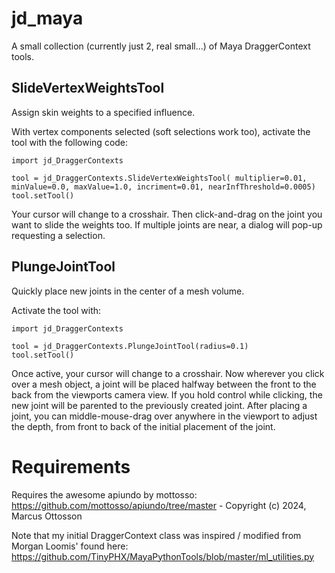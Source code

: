 # jd_maya
A small collection (currently just 2, real small...) of Maya DraggerContext tools.

## SlideVertexWeightsTool
Assign skin weights to a specified influence.

With vertex components selected (soft selections work too), activate the tool with the following code:
```
import jd_DraggerContexts

tool = jd_DraggerContexts.SlideVertexWeightsTool( multiplier=0.01, minValue=0.0, maxValue=1.0, incriment=0.01, nearInfThreshold=0.0005)
tool.setTool()
```
Your cursor will change to a crosshair. Then click-and-drag on the joint you want to slide the weights too. If multiple joints are near, a dialog will pop-up requesting a selection.

## PlungeJointTool
Quickly place new joints in the center of a mesh volume.

Activate the tool with:
```
import jd_DraggerContexts

tool = jd_DraggerContexts.PlungeJointTool(radius=0.1)
tool.setTool()
```
Once active, your cursor will change to a crosshair. Now wherever you click over a mesh object, a joint will be placed halfway between the front to the back from the viewports camera view. If you hold control while clicking, the new joint will be parented to the previously created joint. After placing a joint, you can middle-mouse-drag over anywhere in the viewport to adjust the depth, from front to back of the initial placement of the joint.

# Requirements
Requires the awesome apiundo by mottosso: https://github.com/mottosso/apiundo/tree/master - Copyright (c) 2024, Marcus Ottosson

Note that my initial DraggerContext class was inspired / modified from Morgan Loomis' found here: https://github.com/TinyPHX/MayaPythonTools/blob/master/ml_utilities.py
